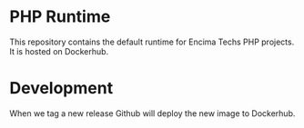 # PHP Runtime

This repository contains the default runtime for Encima Techs PHP projects. It is hosted on Dockerhub.


# Development

When we tag a new release Github will deploy the new image to Dockerhub.
